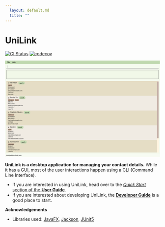 ```yaml
---
  layout: default.md
  title: ""
---
```


# UniLink

[![CI Status](https://github.com/se-edu/addressbook-level3/workflows/Java%20CI/badge.svg)](https://github.com/se-edu/addressbook-level3/actions)
[![codecov](https://codecov.io/gh/se-edu/addressbook-level3/branch/master/graph/badge.svg)](https://codecov.io/gh/se-edu/addressbook-level3)

![Ui](images/Ui.png)

**UniLink is a desktop application for managing your contact details.** While it has a GUI, most of the user interactions happen using a CLI (Command Line Interface).

* If you are interested in using UniLink, head over to the [_Quick Start_ section of the **User Guide**](UserGuide.html#quick-start).
* If you are interested about developing UniLink, the [**Developer Guide**](DeveloperGuide.html) is a good place to start.


**Acknowledgements**

* Libraries used: [JavaFX](https://openjfx.io/), [Jackson](https://github.com/FasterXML/jackson), [JUnit5](https://github.com/junit-team/junit5)
